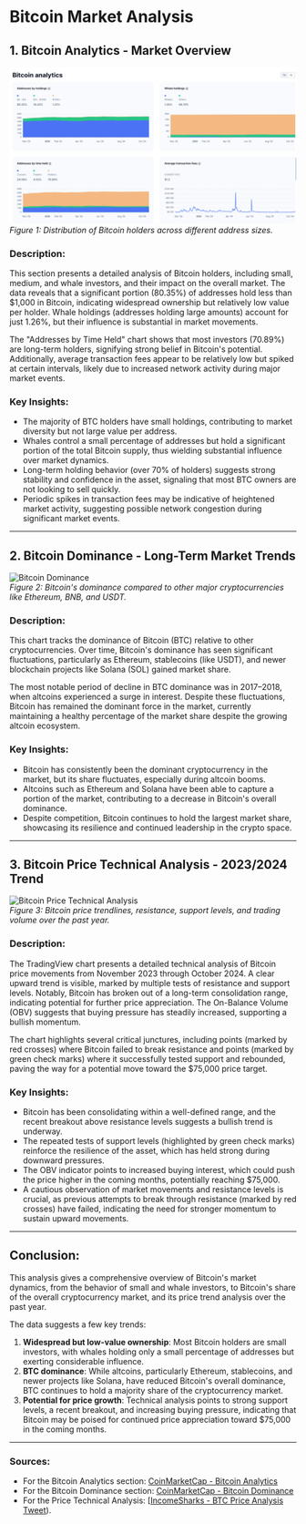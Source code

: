 # Bitcoin Market Analysis

## 1. Bitcoin Analytics - Market Overview

![Bitcoin Analytics](Screenshots/BTC_Analytics.png)  
*Figure 1: Distribution of Bitcoin holders across different address sizes.*

### Description:
This section presents a detailed analysis of Bitcoin holders, including small, medium, and whale investors, and their impact on the overall market. The data reveals that a significant portion (80.35%) of addresses hold less than $1,000 in Bitcoin, indicating widespread ownership but relatively low value per holder. Whale holdings (addresses holding large amounts) account for just 1.26%, but their influence is substantial in market movements.

The "Addresses by Time Held" chart shows that most investors (70.89%) are long-term holders, signifying strong belief in Bitcoin's potential. Additionally, average transaction fees appear to be relatively low but spiked at certain intervals, likely due to increased network activity during major market events.

### Key Insights:
- The majority of BTC holders have small holdings, contributing to market diversity but not large value per address.
- Whales control a small percentage of addresses but hold a significant portion of the total Bitcoin supply, thus wielding substantial influence over market dynamics.
- Long-term holding behavior (over 70% of holders) suggests strong stability and confidence in the asset, signaling that most BTC owners are not looking to sell quickly.
- Periodic spikes in transaction fees may be indicative of heightened market activity, suggesting possible network congestion during significant market events.

---

## 2. Bitcoin Dominance - Long-Term Market Trends

![Bitcoin Dominance](Screenshots/BTC_Dominanace.png)  
*Figure 2: Bitcoin's dominance compared to other major cryptocurrencies like Ethereum, BNB, and USDT.*

### Description:
This chart tracks the dominance of Bitcoin (BTC) relative to other cryptocurrencies. Over time, Bitcoin's dominance has seen significant fluctuations, particularly as Ethereum, stablecoins (like USDT), and newer blockchain projects like Solana (SOL) gained market share.

The most notable period of decline in BTC dominance was in 2017–2018, when altcoins experienced a surge in interest. Despite these fluctuations, Bitcoin has remained the dominant force in the market, currently maintaining a healthy percentage of the market share despite the growing altcoin ecosystem.

### Key Insights:
- Bitcoin has consistently been the dominant cryptocurrency in the market, but its share fluctuates, especially during altcoin booms.
- Altcoins such as Ethereum and Solana have been able to capture a portion of the market, contributing to a decrease in Bitcoin's overall dominance.
- Despite competition, Bitcoin continues to hold the largest market share, showcasing its resilience and continued leadership in the crypto space.

---

## 3. Bitcoin Price Technical Analysis - 2023/2024 Trend

![Bitcoin Price Technical Analysis](Screenshots/Tradingview.png)  
*Figure 3: Bitcoin price trendlines, resistance, support levels, and trading volume over the past year.*

### Description:
The TradingView chart presents a detailed technical analysis of Bitcoin price movements from November 2023 through October 2024. A clear upward trend is visible, marked by multiple tests of resistance and support levels. Notably, Bitcoin has broken out of a long-term consolidation range, indicating potential for further price appreciation. The On-Balance Volume (OBV) suggests that buying pressure has steadily increased, supporting a bullish momentum.

The chart highlights several critical junctures, including points (marked by red crosses) where Bitcoin failed to break resistance and points (marked by green check marks) where it successfully tested support and rebounded, paving the way for a potential move toward the $75,000 price target.

### Key Insights:
- Bitcoin has been consolidating within a well-defined range, and the recent breakout above resistance levels suggests a bullish trend is underway.
- The repeated tests of support levels (highlighted by green check marks) reinforce the resilience of the asset, which has held strong during downward pressures.
- The OBV indicator points to increased buying interest, which could push the price higher in the coming months, potentially reaching $75,000.
- A cautious observation of market movements and resistance levels is crucial, as previous attempts to break through resistance (marked by red crosses) have failed, indicating the need for stronger momentum to sustain upward movements.

---

## Conclusion:
This analysis gives a comprehensive overview of Bitcoin's market dynamics, from the behavior of small and whale investors, to Bitcoin's share of the overall cryptocurrency market, and its price trend analysis over the past year. 

The data suggests a few key trends:
1. **Widespread but low-value ownership**: Most Bitcoin holders are small investors, with whales holding only a small percentage of addresses but exerting considerable influence.
2. **BTC dominance**: While altcoins, particularly Ethereum, stablecoins, and newer projects like Solana, have reduced Bitcoin's overall dominance, BTC continues to hold a majority share of the cryptocurrency market.
3. **Potential for price growth**: Technical analysis points to strong support levels, a recent breakout, and increasing buying pressure, indicating that Bitcoin may be poised for continued price appreciation toward $75,000 in the coming months.

---

### Sources:
- For the Bitcoin Analytics section: [CoinMarketCap - Bitcoin Analytics](https://coinmarketcap.com/currencies/bitcoin/#Analytics)
- For the Bitcoin Dominance section: [CoinMarketCap - Bitcoin Dominance](https://coinmarketcap.com/charts/#dominance-percentage)
- For the Price Technical Analysis: [[IncomeSharks - BTC Price Analysis Tweet](https://x.com/IncomeSharks/status/1847368028469809198)).



